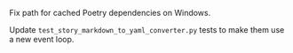 Fix path for cached Poetry dependencies on Windows.

Update `test_story_markdown_to_yaml_converter.py` tests to make them use a new event loop.